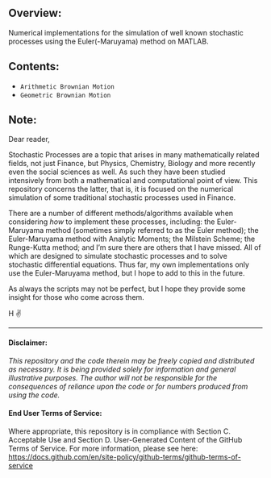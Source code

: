 ## Overview:
Numerical implementations for the simulation of well known stochastic processes using the Euler(-Maruyama) method on MATLAB.

## Contents:
- `Arithmetic Brownian Motion`
- `Geometric Brownian Motion`

## Note:
Dear reader,

Stochastic Processes are a topic that arises in many mathematically related fields, not just Finance, but Physics, Chemistry, Biology and more recently even the social sciences as well. As such they have been studied intensively from both a mathematical and computational point of view. This repository concerns the latter, that is, it is focused on the numerical simulation of some traditional stochastic processes used in Finance.

There are a number of different methods/algorithms available when considering _how_ to implement these processes, including: the Euler-Maruyama method (sometimes simply referred to as the Euler method); the Euler-Maruyama method with Analytic Moments; the Milstein Scheme; the Runge-Kutta method; and I’m sure there are others that I have missed. All of which are designed to simulate stochastic processes and to solve stochastic differential equations. Thus far, my own implementations only use the Euler-Maruyama method, but I hope to add to this in the future. 


As always the scripts may not be perfect, but I hope they provide some insight for those who come across them.

H ✌️

---
#### Disclaimer:
_This repository and the code therein may be freely copied and distributed as necessary. It is being provided solely for information and general illustrative purposes. The author will not be responsible for the consequences of reliance upon the code or for numbers produced from using the code._

#### End User Terms of Service:
Where appropriate, this repository is in compliance with Section C. Acceptable Use and Section D. User-Generated Content of the GitHub Terms of Service.  For more information, please see here: https://docs.github.com/en/site-policy/github-terms/github-terms-of-service

